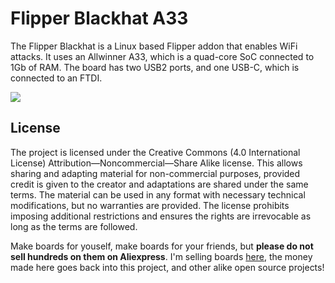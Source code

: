 # Flipper Blackhat A33

The Flipper Blackhat is a Linux based Flipper addon that enables WiFi attacks. It uses an Allwinner A33, which is a quad-core SoC connected to 1Gb of RAM. The board has two USB2 ports, and one USB-C, which is connected to an FTDI.

![](img/blackhat3.jpg)

## License
The project is licensed under the Creative Commons (4.0 International License) Attribution—Noncommercial—Share Alike license. This allows sharing and adapting material for non-commercial purposes, provided credit is given to the creator and adaptations are shared under the same terms. The material can be used in any format with necessary technical modifications, but no warranties are provided. The license prohibits imposing additional restrictions and ensures the rights are irrevocable as long as the terms are followed.

Make boards for youself, make boards for your friends, but **please do not sell hundreds on them on Aliexpress**. I'm selling boards [here](shop.rootkitlabs.com), the money made here goes back into this project, and other alike open source projects!

